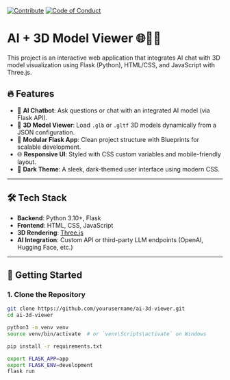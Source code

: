[![Contribute](https://img.shields.io/badge/Contribute-Here-blue)](CONTRIBUTING.md)
[![Code of Conduct](https://img.shields.io/badge/CoC-Important-red)](CODE_OF_CONDUCT.md)

# AI + 3D Model Viewer 🌐🤖🧊

This project is an interactive web application that integrates AI chat with 3D model visualization using Flask (Python), HTML/CSS, and JavaScript with Three.js.

## 🔥 Features

- 💬 **AI Chatbot**: Ask questions or chat with an integrated AI model (via Flask API).
- 🧊 **3D Model Viewer**: Load `.glb` or `.gltf` 3D models dynamically from a JSON configuration.
- 📁 **Modular Flask App**: Clean project structure with Blueprints for scalable development.
- 🌐 **Responsive UI**: Styled with CSS custom variables and mobile-friendly layout.
- 🎨 **Dark Theme**: A sleek, dark-themed user interface using modern CSS.

---

## 🛠 Tech Stack

- **Backend**: Python 3.10+, Flask
- **Frontend**: HTML, CSS, JavaScript
- **3D Rendering**: [Three.js](https://threejs.org/)
- **AI Integration**: Custom API or third-party LLM endpoints (OpenAI, Hugging Face, etc.)

---

## 🚀 Getting Started

### 1. Clone the Repository

```bash
git clone https://github.com/yourusername/ai-3d-viewer.git
cd ai-3d-viewer

python3 -m venv venv
source venv/bin/activate  # or `venv\Scripts\activate` on Windows

pip install -r requirements.txt

export FLASK_APP=app
export FLASK_ENV=development
flask run


